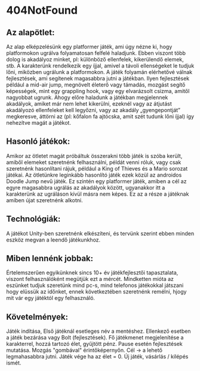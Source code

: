 # 404NotFound
## Az alapötlet:
Az alap elképzelésünk egy platformer játék, ami úgy nézne ki, hogy platformokon ugrálva folyamatosan felfelé haladjunk. 
Ebben viszont több dolog is akadályoz minket, pl: különböző ellenfelek, kikerülendő elemek, stb. 
A karakterünk rendelkezik egy íjjal, amivel a távoli ellenségeket le tudjuk lőni, miközben ugrálunk a platformokon. 
A játék folyamán elérhetővé válnak fejlesztések, ami segítenek magasabbra jutni a játékban. 
Ilyen fejlesztések például a mid-air jump, megnövelt életerő vagy támadás, mozgást segítő képességek, mint egy grappling hook, vagy egy elvarázsolt csizma, amitől nagyobbat ugrunk. 
Ahogy előre haladunk a játékban megjelennek akadályok, amiket már nem lehet kikerülni, ezeknél vagy az átjutást akadályozó ellenfeleket kell legyőzni, vagy az akadály „gyengepontját” megkeresve, 
áttörni az (pl: kőfalon fa ajtócska, amit szét tudunk lőni íjjal) így nehezítve magát a játékot.

## Hasonló játékok:
Amikor az ötletet magát próbáltuk összerakni több játék is szóba került, 
amiből elemeket szeretnénk felhasználni, példát venni róluk, vagy csak szeretnénk hasonlítani rájuk, 
például a King of Thieves és a Mario sorozat játékai. Az ötletünkre leginkább hasonlító játék ezek közül az androidos Doodle Jump nevű játék. 
Ez szintén egy platformer játék, amiben a cél az egyre magasabbra ugrálás az akadályok között, ugyanakkor itt a karakterünk az ugráláson kívül másra nem képes. 
Ez az a része a játéknak amiben újat szeretnénk alkotni.

## Technológiák:
A játékot Unity-ben szeretnénk elkészíteni, és tervünk szerint ebben minden eszköz megvan a leendő játékunkhoz.

## Miben lennénk jobbak:
Értelemszerűen egyikünknek sincs 10+ év játékfejlesztői tapasztalata, viszont felhasználóként megütjük ezt a mércét. 
Mindketten mióta az eszünket tudjuk szeretünk mind pc-s, mind telefonos játékokkal játszani hogy elüssük az időnket, 
ennek következtében szeretnénk remélni, hjogy mit vár egy játéktól egy felhasználó.

## Követelmények:
Játék indítása, Első játéknál esetleges név a mentéshez. Ellenkező esetben a játék bezárása vagy Bolt (fejlesztések).
Fő játékmenet megjelenítése a karakterrel, hozzá tartozó élet, gyűjtött pénz. Pause esetén fejlesztések mutatása.
Mozgás "gombával" érintőképernyőn. Cél -> a lehető legmahasabbra jutni.
Játék vége ha az élet = 0. Új játék, vásárlás / kilépés ismét.
